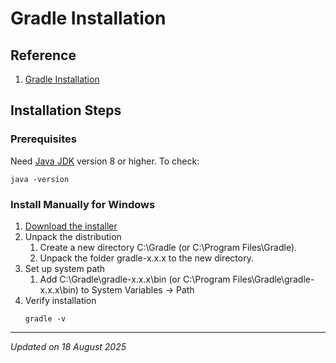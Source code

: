# Gradle Installation

## Reference

1. [Gradle Installation](https://gradle.org/install/)

## Installation Steps

### Prerequisites

Need [Java JDK](java-installation.md) version 8 or higher. To check:
```
java -version
```

### Install Manually for Windows

1. [Download the installer](https://gradle.org/releases/)
1. Unpack the distribution
    1. Create a new directory C:\Gradle (or C:\Program Files\Gradle).
    1. Unpack the folder gradle-x.x.x to the new directory.
1. Set up system path
    1. Add C:\Gradle\gradle-x.x.x\bin (or C:\Program Files\Gradle\gradle-x.x.x\bin) to System Variables -> Path
1. Verify installation
    ```
    gradle -v
    ```

***
*Updated on 18 August 2025*
